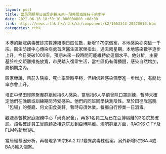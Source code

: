 ```yaml
---
layout: post
title: 當局預期單日確診宗數未來一段時間或維持千宗水平
date: 2022-06-16 18:50:10.000000000 +08:00
link: https://news.rthk.hk/rthk/ch/component/k2/1653343-20220616.htm
categories: rthk
---
```


本港的新冠病毒確診宗數連續兩日四位數，新增1179宗個案，本地感染亦突破一千宗。衞生防護中心傳染病處首席醫生區家榮指出，過去兩星期，本地感染數字逐步上升，今日突破1000宗，預期未來一段時間可能維持於這個水平。他分析，主要基於社交距離措施放寬，市民踏入復常生活，當社區仍有傳播鏈，感染自然增加，屬預期之內。

區家榮說，目前入院率、死亡率暫時平穩，但相信若感染個案進一步增加，有關比率亦會上升。

培正中學田徑隊聚餐群組維持6人感染，當局指6人早前曾除口罩訓練，暫時未確定他們在晚飯或訓練期間時受感染。他們的同班同學快測陰性。至於田徑隊當晚「包場」的餐廳、何文田食美軒，暫時毋須休業。餐廳自行停業一日消毒。

觀塘基督教家庭服務中心「尚真家舍」，再多1名員工及已在亞博隔離的2名院友確診。該名確診員工曾照顧及接送院友到亞博隔離。酒吧群組方面，RACKS CITY及FLM各新增1宗。

當局經基因分析，再發現多19宗BA.2.12.1變異病毒株個案。另外新增5宗BA.4或BA.5輸入個案。
